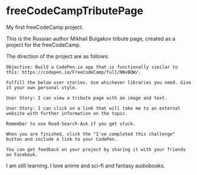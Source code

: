 # freeCodeCampTributePage

My first freeCodeCamp project.

This is the Russian author Mikhail Bulgakov tribute page, created as a project for the freeCodeCamp.

The direction of the project are as follows:

    Objective: Build a CodePen.io app that is functionally similar to this: https://codepen.io/FreeCodeCamp/full/NNvBQW/.

    Fulfill the below user stories. Use whichever libraries you need. Give it your own personal style.
    
    User Story: I can view a tribute page with an image and text.
    
    User Story: I can click on a link that will take me to an external website with further information on the topic.
    
    Remember to use Read-Search-Ask if you get stuck.
    
    When you are finished, click the "I've completed this challenge" button and include a link to your CodePen.
    
    You can get feedback on your project by sharing it with your friends on Facebook.

I am still learning. I love anime and sci-fi and fantasy audiobooks. 
